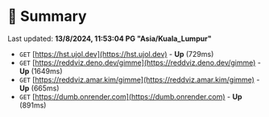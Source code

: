 # 📖 Summary
Last updated: **13/8/2024, 11:53:04 PG "Asia/Kuala_Lumpur"**

- `GET` [https://hst.ujol.dev](https://hst.ujol.dev) - **Up** (729ms)
- `GET` [https://reddviz.deno.dev/gimme](https://reddviz.deno.dev/gimme) - **Up** (1649ms)
- `GET` [https://reddviz.amar.kim/gimme](https://reddviz.amar.kim/gimme) - **Up** (665ms)
- `GET` [https://dumb.onrender.com](https://dumb.onrender.com) - **Up** (891ms)
